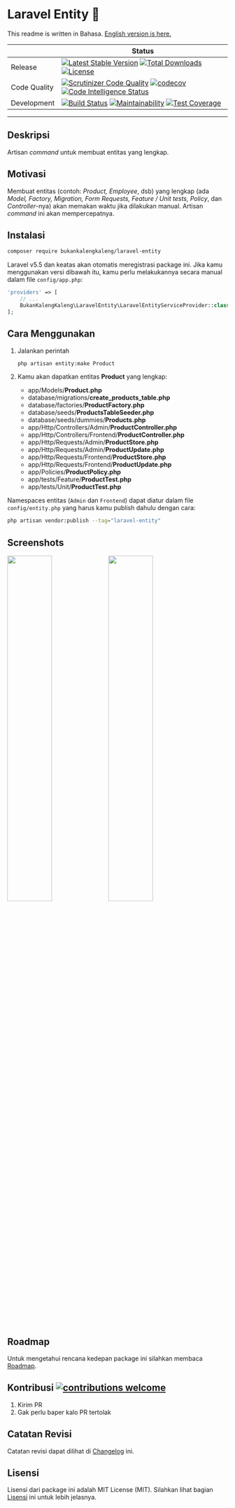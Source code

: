 # Laravel Entity 🧱

This readme is written in Bahasa. [English version is here.](README.EN.md)

|     | Status |
| --- | --- |
| Release | [![Latest Stable Version](https://poser.pugx.org/bukankalengkaleng/laravel-entity/v/stable)](https://packagist.org/packages/bukankalengkaleng/laravel-entity) [![Total Downloads](https://poser.pugx.org/bukankalengkaleng/laravel-entity/downloads)](https://packagist.org/packages/bukankalengkaleng/laravel-entity) [![License](https://poser.pugx.org/bukankalengkaleng/laravel-entity/license)](https://packagist.org/packages/bukankalengkaleng/laravel-entity) |
| Code Quality | [![Scrutinizer Code Quality](https://scrutinizer-ci.com/g/bukankalengkaleng/laravel-entity/badges/quality-score.png?b=master)](https://scrutinizer-ci.com/g/bukankalengkaleng/laravel-entity/?branch=master) [![codecov](https://codecov.io/gh/bukankalengkaleng/laravel-entity/branch/master/graph/badge.svg)](https://codecov.io/gh/bukankalengkaleng/laravel-entity) [![Code Intelligence Status](https://scrutinizer-ci.com/g/bukankalengkaleng/laravel-entity/badges/code-intelligence.svg?b=master)](https://scrutinizer-ci.com/code-intelligence) |
| Development | [![Build Status](https://travis-ci.org/bukankalengkaleng/laravel-entity.svg?branch=master)](https://travis-ci.org/bukankalengkaleng/laravel-entity) [![Maintainability](https://api.codeclimate.com/v1/badges/e0369d6cc9799b353c0a/maintainability)](https://codeclimate.com/github/bukankalengkaleng/laravel-entity/maintainability) [![Test Coverage](https://api.codeclimate.com/v1/badges/e0369d6cc9799b353c0a/test_coverage)](https://codeclimate.com/github/bukankalengkaleng/laravel-entity/test_coverage) |

---

## Deskripsi

Artisan *command* untuk membuat entitas yang lengkap.

## Motivasi

Membuat entitas (contoh: *Product, Employee*, dsb) yang lengkap (ada *Model, Factory, Migration, Form Requests, Feature / Unit tests, Policy*, dan *Controller*-nya) akan memakan waktu jika dilakukan manual. Artisan *command* ini akan mempercepatnya.

## Instalasi

```bash
composer require bukankalengkaleng/laravel-entity
```

Laravel v5.5 dan keatas akan otomatis meregistrasi package ini. Jika kamu menggunakan versi dibawah itu, kamu perlu melakukannya secara manual dalam file `config/app.php`:

```php
'providers' => [
    // ...
    BukanKalengKaleng\LaravelEntity\LaravelEntityServiceProvider::class,
];
```

## Cara Menggunakan

1. Jalankan perintah

    ```bash
    php artisan entity:make Product
    ```

1. Kamu akan dapatkan entitas **Product** yang lengkap:
    - app/Models/**Product.php**
    - database/migrations/**create_products_table.php**
    - database/factories/**ProductFactory.php**
    - database/seeds/**ProductsTableSeeder.php**
    - database/seeds/dummies/**Products.php**
    - app/Http/Controllers/Admin/**ProductController.php**
    - app/Http/Controllers/Frontend/**ProductController.php**
    - app/Http/Requests/Admin/**ProductStore.php**
    - app/Http/Requests/Admin/**ProductUpdate.php**
    - app/Http/Requests/Frontend/**ProductStore.php**
    - app/Http/Requests/Frontend/**ProductUpdate.php**
    - app/Policies/**ProductPolicy.php**
    - app/tests/Feature/**ProductTest.php**
    - app/tests/Unit/**ProductTest.php**

Namespaces entitas (`Admin` dan `Frontend`) dapat diatur dalam file `config/entity.php` yang harus kamu publish dahulu dengan cara:

```bash
php artisan vendor:publish --tag="laravel-entity"
```

## Screenshots

<img src="screenshots/01.png" width="45%"> <img src="screenshots/02.png" width="45%">

## Roadmap

Untuk mengetahui rencana kedepan package ini silahkan membaca [Roadmap](ROADMAP.md).

## Kontribusi [![contributions welcome](https://img.shields.io/badge/contributions-welcome-brightgreen.svg?style=flat)](https://github.com/bukankalengkaleng/laravel-entity/issues)

1. Kirim PR
1. Gak perlu baper kalo PR tertolak

## Catatan Revisi

Catatan revisi dapat dilihat di [Changelog](CHANGELOG.md) ini.

## Lisensi

Lisensi dari package ini adalah MIT License (MIT). Silahkan lihat bagian [Lisensi](LICENSE.md) ini untuk lebih jelasnya.
